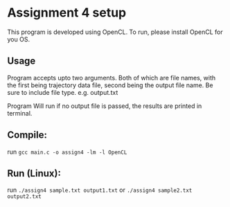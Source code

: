 # Assignment 4 setup

This program is developed using OpenCL. To run, please install OpenCL for you OS.

## Usage
Program accepts upto two arguments. Both of which are file names, with the first being trajectory data file, second being the output file name.
Be sure to include file type. e.g. output.txt

Program Will run if no output file is passed, the results are printed in terminal.

## Compile:
run `gcc main.c -o assign4 -lm -l OpenCL`

## Run (Linux):
run `./assign4 sample.txt output1.txt`
or `./assign4 sample2.txt output2.txt`
